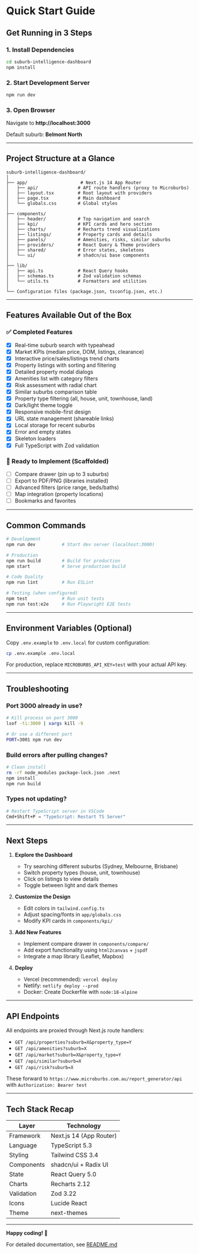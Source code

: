 # Quick Start Guide

## Get Running in 3 Steps

### 1. Install Dependencies
```bash
cd suburb-intelligence-dashboard
npm install
```

### 2. Start Development Server
```bash
npm run dev
```

### 3. Open Browser
Navigate to **http://localhost:3000**

Default suburb: **Belmont North**

---

## Project Structure at a Glance

```
suburb-intelligence-dashboard/
│
├── app/                    # Next.js 14 App Router
│   ├── api/               # API route handlers (proxy to Microburbs)
│   ├── layout.tsx         # Root layout with providers
│   ├── page.tsx           # Main dashboard
│   └── globals.css        # Global styles
│
├── components/
│   ├── header/            # Top navigation and search
│   ├── kpi/               # KPI cards and hero section
│   ├── charts/            # Recharts trend visualizations
│   ├── listings/          # Property cards and details
│   ├── panels/            # Amenities, risks, similar suburbs
│   ├── providers/         # React Query & Theme providers
│   ├── shared/            # Error states, skeletons
│   └── ui/                # shadcn/ui base components
│
├── lib/
│   ├── api.ts             # React Query hooks
│   ├── schemas.ts         # Zod validation schemas
│   └── utils.ts           # Formatters and utilities
│
└── Configuration files (package.json, tsconfig.json, etc.)
```

---

## Features Available Out of the Box

### ✅ Completed Features
- [x] Real-time suburb search with typeahead
- [x] Market KPIs (median price, DOM, listings, clearance)
- [x] Interactive price/sales/listings trend charts
- [x] Property listings with sorting and filtering
- [x] Detailed property modal dialogs
- [x] Amenities list with category filters
- [x] Risk assessment with radial chart
- [x] Similar suburbs comparison table
- [x] Property type filtering (all, house, unit, townhouse, land)
- [x] Dark/light theme toggle
- [x] Responsive mobile-first design
- [x] URL state management (shareable links)
- [x] Local storage for recent suburbs
- [x] Error and empty states
- [x] Skeleton loaders
- [x] Full TypeScript with Zod validation

### 🚧 Ready to Implement (Scaffolded)
- [ ] Compare drawer (pin up to 3 suburbs)
- [ ] Export to PDF/PNG (libraries installed)
- [ ] Advanced filters (price range, beds/baths)
- [ ] Map integration (property locations)
- [ ] Bookmarks and favorites

---

## Common Commands

```bash
# Development
npm run dev          # Start dev server (localhost:3000)

# Production
npm run build        # Build for production
npm start            # Serve production build

# Code Quality
npm run lint         # Run ESLint

# Testing (when configured)
npm test             # Run unit tests
npm run test:e2e     # Run Playwright E2E tests
```

---

## Environment Variables (Optional)

Copy `.env.example` to `.env.local` for custom configuration:

```bash
cp .env.example .env.local
```

For production, replace `MICROBURBS_API_KEY=test` with your actual API key.

---

## Troubleshooting

### Port 3000 already in use?
```bash
# Kill process on port 3000
lsof -ti:3000 | xargs kill -9

# Or use a different port
PORT=3001 npm run dev
```

### Build errors after pulling changes?
```bash
# Clean install
rm -rf node_modules package-lock.json .next
npm install
npm run build
```

### Types not updating?
```bash
# Restart TypeScript server in VSCode
Cmd+Shift+P → "TypeScript: Restart TS Server"
```

---

## Next Steps

1. **Explore the Dashboard**
   - Try searching different suburbs (Sydney, Melbourne, Brisbane)
   - Switch property types (house, unit, townhouse)
   - Click on listings to view details
   - Toggle between light and dark themes

2. **Customize the Design**
   - Edit colors in `tailwind.config.ts`
   - Adjust spacing/fonts in `app/globals.css`
   - Modify KPI cards in `components/kpi/`

3. **Add New Features**
   - Implement compare drawer in `components/compare/`
   - Add export functionality using `html2canvas` + `jspdf`
   - Integrate a map library (Leaflet, Mapbox)

4. **Deploy**
   - Vercel (recommended): `vercel deploy`
   - Netlify: `netlify deploy --prod`
   - Docker: Create Dockerfile with `node:18-alpine`

---

## API Endpoints

All endpoints are proxied through Next.js route handlers:

- `GET /api/properties?suburb=X&property_type=Y`
- `GET /api/amenities?suburb=X`
- `GET /api/market?suburb=X&property_type=Y`
- `GET /api/similar?suburb=X`
- `GET /api/risk?suburb=X`

These forward to `https://www.microburbs.com.au/report_generator/api` with `Authorization: Bearer test`

---

## Tech Stack Recap

| Layer | Technology |
|-------|-----------|
| Framework | Next.js 14 (App Router) |
| Language | TypeScript 5.3 |
| Styling | Tailwind CSS 3.4 |
| Components | shadcn/ui + Radix UI |
| State | React Query 5.0 |
| Charts | Recharts 2.12 |
| Validation | Zod 3.22 |
| Icons | Lucide React |
| Theme | next-themes |

---

**Happy coding! 🚀**

For detailed documentation, see [README.md](./README.md)
